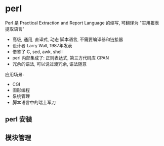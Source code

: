 # perl

Perl 是 Practical Extraction and Report Language 的缩写, 可翻译为 "实用报表提取语言"
* 高级, 通用, 直译式, 动态  脚本语言, 不需要编译器和链接器
* 设计者 Larry Wall, 1987年发表
* 借鉴了 C, sed, awk, shell
* perl 内部集成了:  正则表达式, 第三方代码库 CPAN
* 冗余的语法, 可以说过渡冗余, 语法随意

应用场景:  
* CGI
* 图形编程
* 系统管理
* 脚本语言中的瑞士军刀

## perl 安装

## 模块管理

